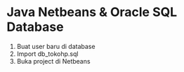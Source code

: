 # Java Netbeans & Oracle SQL Database

1. Buat user baru di database
2. Import db_tokohp.sql
3. Buka project di Netbeans
